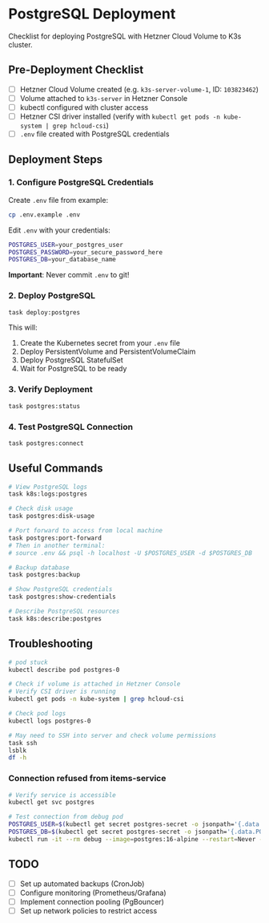 # PostgreSQL Deployment

Checklist for deploying PostgreSQL with Hetzner Cloud Volume to K3s cluster.

## Pre-Deployment Checklist

- [ ] Hetzner Cloud Volume created (e.g. `k3s-server-volume-1`, ID: `103823462`)
- [ ] Volume attached to `k3s-server` in Hetzner Console
- [ ] kubectl configured with cluster access
- [ ] Hetzner CSI driver installed (verify with `kubectl get pods -n kube-system | grep hcloud-csi`)
- [ ] `.env` file created with PostgreSQL credentials

## Deployment Steps

### 1. Configure PostgreSQL Credentials

Create `.env` file from example:
```bash
cp .env.example .env
```

Edit `.env` with your credentials:
```bash
POSTGRES_USER=your_postgres_user
POSTGRES_PASSWORD=your_secure_password_here
POSTGRES_DB=your_database_name
```

**Important**: Never commit `.env` to git!

### 2. Deploy PostgreSQL

```bash
task deploy:postgres
```

This will:
1. Create the Kubernetes secret from your `.env` file
2. Deploy PersistentVolume and PersistentVolumeClaim
3. Deploy PostgreSQL StatefulSet
4. Wait for PostgreSQL to be ready

### 3. Verify Deployment

```bash
task postgres:status
```

### 4. Test PostgreSQL Connection

```bash
task postgres:connect
```

## Useful Commands

```bash
# View PostgreSQL logs
task k8s:logs:postgres

# Check disk usage
task postgres:disk-usage

# Port forward to access from local machine
task postgres:port-forward
# Then in another terminal:
# source .env && psql -h localhost -U $POSTGRES_USER -d $POSTGRES_DB

# Backup database
task postgres:backup

# Show PostgreSQL credentials
task postgres:show-credentials

# Describe PostgreSQL resources
task k8s:describe:postgres
```

## Troubleshooting

```bash
# pod stuck
kubectl describe pod postgres-0

# Check if volume is attached in Hetzner Console
# Verify CSI driver is running
kubectl get pods -n kube-system | grep hcloud-csi

# Check pod logs
kubectl logs postgres-0

# May need to SSH into server and check volume permissions
task ssh
lsblk
df -h
```


### Connection refused from items-service
```bash
# Verify service is accessible
kubectl get svc postgres

# Test connection from debug pod
POSTGRES_USER=$(kubectl get secret postgres-secret -o jsonpath='{.data.POSTGRES_USER}' | base64 -d)
POSTGRES_DB=$(kubectl get secret postgres-secret -o jsonpath='{.data.POSTGRES_DB}' | base64 -d)
kubectl run -it --rm debug --image=postgres:16-alpine --restart=Never -- psql -h postgres -U "$POSTGRES_USER" -d "$POSTGRES_DB"
```


## TODO

- [ ] Set up automated backups (CronJob)
- [ ] Configure monitoring (Prometheus/Grafana)
- [ ] Implement connection pooling (PgBouncer)
- [ ] Set up network policies to restrict access